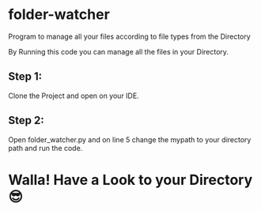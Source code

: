 # folder-watcher
 Program to manage all your files according to file types from the Directory

By Running this code you can manage all the files in your Directory.<br/>
<h2>Step 1:</h2>Clone the Project and open on your IDE.<br/>
<h2>Step 2:</h2> Open folder_watcher.py and on line 5 change the mypath to your directory path and run the code. <br/>

<h1>Walla! Have a Look to your Directory 😎</h1>

